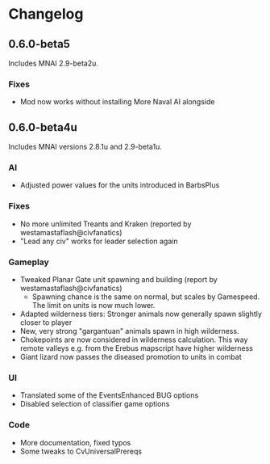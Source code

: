# Changelog

## 0.6.0-beta5

Includes MNAI 2.9-beta2u.

### Fixes
* Mod now works without installing More Naval AI alongside

## 0.6.0-beta4u

Includes MNAI versions 2.8.1u and 2.9-beta1u.

### AI
* Adjusted power values for the units introduced in BarbsPlus

### Fixes
* No more unlimited Treants and Kraken (reported by westamastaflash@civfanatics)
* "Lead any civ" works for leader selection again

### Gameplay
* Tweaked Planar Gate unit spawning and building (report by westamastaflash@civfanatics)
	* Spawning chance is the same on normal, but scales by Gamespeed. The limit on units is now much lower.
* Adapted wilderness tiers: Stronger animals now generally spawn slightly closer to player
* New, very strong "gargantuan" animals spawn in high wilderness.
* Chokepoints are now considered in wilderness calculation. This way remote valleys e.g. from the Erebus mapscript have higher wilderness
* Giant lizard now passes the diseased promotion to units in combat

### UI
* Translated some of the EventsEnhanced BUG options
* Disabled selection of classifier game options

### Code
* More documentation, fixed typos
* Some tweaks to CvUniversalPrereqs